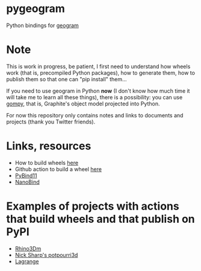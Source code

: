 # pygeogram
Python bindings for [geogram](https://github.com/BrunoLevy/geogram)

# Note
This is work in progress, be patient, I first need to understand how wheels work (that is, precompiled Python packages), how to generate them, how to publish them so that one can "pip install" them...

If you need to use geogram in Python **now** (I don't know how much time it will take me to learn all these things), there is a possibility: you can use [gompy](https://github.com/BrunoLevy/GraphiteThree/wiki/python), that is, Graphite's object model projected into Python.

For now this repository only contains notes and links to documents and projects (thank you Twitter friends).

# Links, resources
- How to build wheels [here](https://gertjanvandenburg.com/blog/wheels/) 
- Github action to build a wheel [here](https://github.com/pypa/cibuildwheel)
- [PyBind11](https://github.com/pybind/pybind11)
- [NanoBind](https://github.com/wjakob/nanobind)

# Examples of projects with actions that build wheels and that publish on PyPI
- [Rhino3Dm](https://github.com/mcneel/rhino3dm)
- [Nick Sharp's potpourri3d](https://github.com/nmwsharp/potpourri3d/blob/master/.github/workflows/build.yml)
- [Lagrange](https://github.com/adobe/lagrange)
